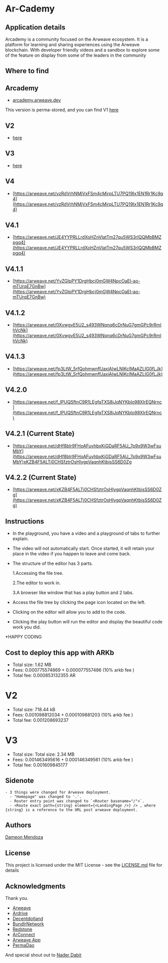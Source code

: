 # Ar-Cademy

## Application details

  Arcademy is a community focused on the Arweave ecosystem. It is a platform for learning and sharing experiences using the Arweave blockchain. With developer friendly videos and a sandbox to explore some of the feature on display from some of the leaders in the community

## Where to find
  ## Arcademy
  - [arcademy.arweave.dev](https://arcademy.arweave.dev/)

  This version is perma-stored, and you can find V1 [here](https://arweave.net/14uaFhiTDh0gyMS7aL0id8tKCZ93YGiBlLHEvsaaOys) 

  ## V2
  - [here](https://arweave.net/gREdj0JOWoQpyb0K2cQvirEMs8tDW3ulq9bKD6iJE3I) 

  ## V3
  - [here](https://arweave.net/cMPDTzxFy311wPT1LI2DDULQf1Ed8PFlqLQaiDiLjQ0)

  ## V4
  - [https://arweave.net/yzRdVrhNMjVxFSm4cMirpLTU7PQ19Ix1EN1Rr1Kc9q4](https://arweave.net/yzRdVrhNMjVxFSm4cMirpLTU7PQ19Ix1EN1Rr1Kc9q4) 

  ## V4.1
  - [https://arweave.net/JE4YYPRLLrdXoHZnVlatTm27qu5WS3rIQQMbBMZpgq4](https://arweave.net/JE4YYPRLLrdXoHZnVlatTm27qu5WS3rIQQMbBMZpgq4)

  ## V4.1.1 
  - [https://arweave.net/YvZGIpPY1DrgHbcj0mGW4NpcOaEI-ao-mTUrqE7GnBw](https://arweave.net/YvZGIpPY1DrgHbcj0mGW4NpcOaEI-ao-mTUrqE7GnBw)

  ## V4.1.2 
  - [https://arweave.net/0XvwgvE5U2_s493WNqnq6cDrNuG7gmGPc9rRmIhVcNk](https://arweave.net/0XvwgvE5U2_s493WNqnq6cDrNuG7gmGPc9rRmIhVcNk)
  
  ## V4.1.3 
  - [https://arweave.net/fp3LtW_5rfQohmwnffJaxiAIwLNIKclMaAZLIG0fLJk](https://arweave.net/fp3LtW_5rfQohmwnffJaxiAIwLNIKclMaAZLIG0fLJk)

  ## V4.2.0 
  - [https://arweave.net/f_IPUQSftnC9R1LEgfqTXS8jJqNYKbIo98XIrEQNrnc](https://arweave.net/f_IPUQSftnC9R1LEgfqTXS8jJqNYKbIo98XIrEQNrnc)

  ## V4.2.1 (Current State)
  - [https://arweave.net/dHf8bIr9FHoAFuvhbxKiGDaRF5AU_7p9x9W3wFsuMbY](https://arweave.net/dHf8bIr9FHoAFuvhbxKiGDaRF5AU_7p9x9W3wFsuMbY)xKZB4F5ALTj0CHSfztrOsHlygpVaqnhKtbisSS6D0Zg

  ## V4.2.2 (Current State)
  - [https://arweave.net/xKZB4F5ALTj0CHSfztrOsHlygpVaqnhKtbisSS6D0Zg](https://arweave.net/xKZB4F5ALTj0CHSfztrOsHlygpVaqnhKtbisSS6D0Zg)

## Instructions

  - In the playground, you have a video and a playground of tabs to further explain.

  - The video will not automatically start. Once started, it will retain your place in the video if you happen to
    leave and come back.

  - The structure of the editor has 3 parts.

     1.Accessing the file tree.

     2.The editor to work in. 

     3.A browser like window that has a play button and 2 tabs. 

  - Access the file tree by clicking the page icon located on the left. 

  - Clicking on the editor will allow you to add to the code.

  - Clicking the play button will run the editor and display the beautiful code work you did. 

  *HAPPY CODING

## Cost to deploy this app with ARKb
  - Total size: 1.62 MB
  - Fees: 0.000775574869 + 0.000077557486 (10% arkb fee )
  - Total fee: 0.000853132355 AR
  # V2
  - Total size: 718.44 kB
  - Fees: 0.001098812034 + 0.000109881203 (10% arkb fee )
  - Total fee: 0.001208693237
  # V3
  - Total size: Total size: 2.34 MB
  - Fees: 0.001463495616 + 0.000146349561 (10% arkb fee )
  - Total fee: 0.001609845177

## Sidenote
    - 3 things were changed for Arweave deployment.
      - "Homepage" was changed to '.'.
      - Router entry point was changed to `<Router basename="/">`.
      - <Route exact path={string} element={<LandingPage />} /> , where {string} is a reference to the URL post arweave deployment.

    

## Authors

[Dameon Mendoza](https://github.com/Dameon1)

## License

This project is licensed under the MIT License - see the [LICENSE.md](LICENSE.md) file for details

## Acknowledgments

Thank you.
- [Arweave](https://www.arweave.org/)
- [Ardrive](https://ardrive.io/)
- [Decentdotland](https://decent.land/)
- [BundlrNetwork](https://bundlr.network/)
- [Redstone](https://redstone.finance/)
- [ArConnect](https://www.arconnect.io/)
- [Arweave App](https://arweave.app/)
- [PermaDao](https://linktr.ee/permadao)

And special shout out to [Nader Dabit](https://github.com/dabit3)